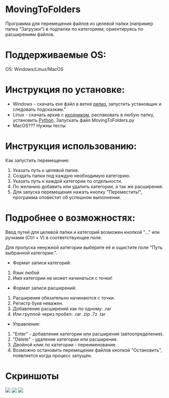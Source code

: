# MovingToFolders
Программа для перемещения файлов из целевой папки (например папка "Загрузки") в подпапки по категориям, ориентируясь по расширениям файлов.

# Поддерживаемые OS:
OS: Windows/Linux/MacOS

# Инструкция по установке:
- Windows - скачать exe файл в ветке [релиз](https://github.com/WilJames/MovingToFolders/releases "Releases"), запустить установщик и следовать подсказкам."
- Linux - скачать архив с [иходником](https://github.com/WilJames/MovingToFolders/archive/master.zip "Download"), распаковать в любую папку, установить [Python](https://www.python.org/downloads/ "Python"). Запускать файл MovingToFolders.py
- MacOS??? Нужны тесты

# Инструкция использованию:
Как запустить перемещение:
1. Указать путь к целевой папке.
2. Создать папки под каждую необходимую категорию.
3. Указать путь к каждой категории по отдельности.
4. По желанию добавить или удалить категории, а так же расширения.
5. Для запуска перемещения нажать кнопку "Переместить!", программа оповестит об успешном выполнении.

# Подробнее о возможностях:
Ввод путей для целевой папки и категорий возможен кнопкой "..." или ручками (Ctrl + V) в соответствующее поле.

Для пропуска ненужной категории выберите её и ощистите поле "Путь выбранной категории:".

- Формат записи категорий:
1. Язык любой
2. Имя категории не может начинаться с точки!

- Формат записи расширений:
1. Расширения обязательно начинаются с точки.
2. Регистр букв неважен.
3. Добавление расширений как по одному: .rar
4. Или группой через пробел: .rar .zip .7z .tar

- Управление:
1. "Enter" - добавление категории или расширения (автоопределение).
2. "Delete" - удаление категории или расширения.
3. Двойной клик по категории - переименование.
4. Возможно остановить перемещение файлов кнопкой "Остановить", появляется когда процесс запущен. 

# Скриншоты
[![](https://pp.userapi.com/c849124/v849124576/1b278a/QsI9HOG-HVM.jpg)](https://pp.userapi.com/c849124/v849124576/1b278a/QsI9HOG-HVM.jpg)
[![](https://pp.userapi.com/c849124/v849124576/1b2791/9n0kKVECEC4.jpg)](https://pp.userapi.com/c849124/v849124576/1b2791/9n0kKVECEC4.jpg)
[![](https://pp.userapi.com/c849124/v849124576/1b2798/PUxvKhAKJ9A.jpg)](https://pp.userapi.com/c849124/v849124576/1b2798/PUxvKhAKJ9A.jpg)

